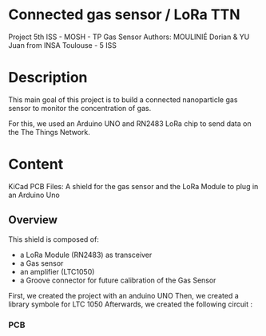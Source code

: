 # Connected gas sensor / LoRa TTN
Project 5th ISS - MOSH - TP Gas Sensor
Authors: MOULINIÉ Dorian & YU Juan from INSA Toulouse - 5 ISS

# Description

This main goal of this project is to build a connected nanoparticle gas sensor to monitor the concentration of gas.

For this, we used an Arduino UNO and RN2483 LoRa chip to send data on the The Things Network.

# Content

KiCad PCB Files: A shield for the gas sensor and the LoRa Module to plug in an Arduino Uno

## Overview

This shield is composed of:

 - a LoRa Module (RN2483) as transceiver
 - a Gas sensor
 - an amplifier (LTC1050)
 - a Groove connector for future calibration of the Gas Sensor

First, we created the project with an anduino UNO
Then, we created a library symbole for LTC 1050
Afterwards, we created the following circuit : 

### PCB
